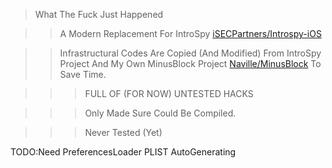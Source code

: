 >What The Fuck Just Happened

>>A Modern Replacement For IntroSpy [iSECPartners/Introspy-iOS](https://github.com/iSECPartners/Introspy-iOS)

>>Infrastructural Codes Are Copied (And Modified) From IntroSpy Project And My Own MinusBlock Project [Naville/MinusBlock](https://github.com/Naville/MinusBlock) To Save Time.


>>>FULL OF (FOR NOW) UNTESTED HACKS

>>>Only Made Sure Could Be Compiled.

>>>Never Tested (Yet)

TODO:Need PreferencesLoader PLIST AutoGenerating
